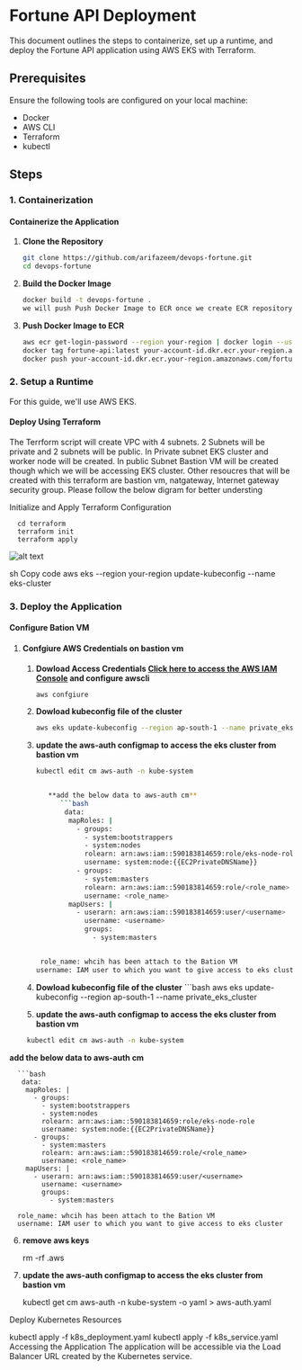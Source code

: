 # Fortune API Deployment

This document outlines the steps to containerize, set up a runtime, and deploy the Fortune API application using AWS EKS with Terraform.

## Prerequisites

Ensure the following tools are configured on your local machine:

- Docker
- AWS CLI
- Terraform
- kubectl

## Steps

### 1. Containerization

#### Containerize the Application

1. **Clone the Repository**

   ```bash
   git clone https://github.com/arifazeem/devops-fortune.git
   cd devops-fortune

2. **Build the Docker Image**

   ```bash
   docker build -t devops-fortune .
   we will push Push Docker Image to ECR once we create ECR repository via terraform script
   
3. **Push Docker Image to ECR**

   ```bash
   aws ecr get-login-password --region your-region | docker login --username AWS --password-stdin your-account-id.dkr.ecr.your-region.amazonaws.com
   docker tag fortune-api:latest your-account-id.dkr.ecr.your-region.amazonaws.com/fortune-api:latest
   docker push your-account-id.dkr.ecr.your-region.amazonaws.com/fortune-api:latest

### 2. Setup a Runtime
For this guide, we'll use AWS EKS.

####   Deploy Using Terraform
The Terrform script will create VPC with 4 subnets. 2 Subnets will be private and 2 subnets will be public.
In Private subnet EKS cluster and worker node will be created. In public Subnet Bastion VM will be created though which
we will be accessing EKS cluster. Other resoucres that will be created with this terraform are bastion vm, natgateway, Internet gateway security group. Please follow the below digram for better understing

Initialize and Apply Terraform Configuration     
      
      cd terraform
      terraform init
      terraform apply

![alt text](image.png)

sh
Copy code
aws eks --region your-region update-kubeconfig --name eks-cluster


### 3. **Deploy the Application**

   #### **Configure Bation VM**
      
1. #### Confgiure AWS Credentials on bastion vm
      
   1) **Dowload Access Credentials [Click here to access the AWS IAM Console](https://us-east-1.console.aws.amazon.com/iamv2/home?region=ap-south-1#/users) and configure awscli**
      
      ```bash
      aws confgiure
      
   2)  **Dowload kubeconfig file of the cluster**
       ```bash
       aws eks update-kubeconfig --region ap-south-1 --name private_eks_cluster

   3) **update the aws-auth configmap to access the eks cluster from bastion vm**
      
      ```bash
      kubectl edit cm aws-auth -n kube-system

      
         **add the below data to aws-auth cm**
            ```bash
             data:
              mapRoles: |
                - groups:
                  - system:bootstrappers
                  - system:nodes
                  rolearn: arn:aws:iam::590183814659:role/eks-node-role
                  username: system:node:{{EC2PrivateDNSName}}
                - groups:
                  - system:masters
                  rolearn: arn:aws:iam::590183814659:role/<role_name>
                  username: <role_name>
              mapUsers: |
                - userarn: arn:aws:iam::590183814659:user/<username>
                  username: <username>
                  groups:
                    - system:masters


       role_name: whcih has been attach to the Bation VM
      username: IAM user to which you want to give access to eks cluster


    4)  **Dowload kubeconfig file of the cluster**
       ```bash
       aws eks update-kubeconfig --region ap-south-1 --name private_eks_cluster
  
    5)  **update the aws-auth configmap to access the eks cluster from bastion vm**
     
      ```bash
       kubectl edit cm aws-auth -n kube-system
**add the below data to aws-auth cm**

      ```bash
       data:
        mapRoles: |
          - groups:
            - system:bootstrappers
            - system:nodes
            rolearn: arn:aws:iam::590183814659:role/eks-node-role
            username: system:node:{{EC2PrivateDNSName}}
          - groups:
            - system:masters
            rolearn: arn:aws:iam::590183814659:role/<role_name>
            username: <role_name>
        mapUsers: |
          - userarn: arn:aws:iam::590183814659:user/<username>
            username: <username>
            groups:
              - system:masters

      role_name: whcih has been attach to the Bation VM
      username: IAM user to which you want to give access to eks cluster



   6)  **remove aws keys**
     
       rm -rf .aws

   7)  **update the aws-auth configmap to access the eks cluster from bastion vm**
     
       kubectl get cm aws-auth -n kube-system -o yaml > aws-auth.yaml

      

Deploy Kubernetes Resources

kubectl apply -f k8s_deployment.yaml
kubectl apply -f k8s_service.yaml
Accessing the Application
The application will be accessible via the Load Balancer URL created by the Kubernetes service.

